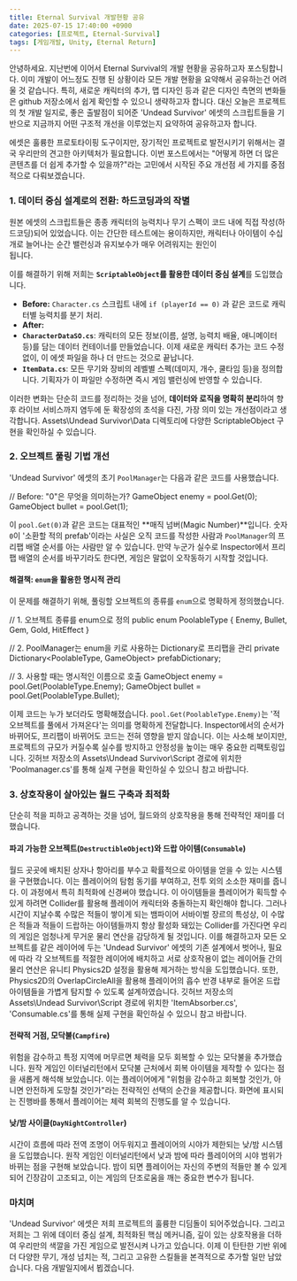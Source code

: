 ```yaml
---
title: Eternal Survival 개발현황 공유
date: 2025-07-15 17:40:00 +0900
categories: [프로젝트, Eternal-Survival]
tags: [게임개발, Unity, Eternal Return]
---
```


안녕하세요. 지난번에 이어서 Eternal Survival의 개발 현황을 공유하고자 포스팅합니다. 이미 개발이 어느정도 진행 된 상황이라 모든 개발 현황을 요약해서 공유하는건 어려울 것 같습니다. 특히, 새로운 캐릭터의 추가, 맵 디자인 등과 같은 디자인 측면의 변화들은 github 저장소에서 쉽게 확인할 수 있으니 생략하고자 합니다. 대신 오늘은 프로젝트의 첫 개발 일지로, 좋은 출발점이 되어준 'Undead Survivor' 에셋의 스크립트들을 기반으로 지금까지 어떤 구조적 개선을 이루었는지 요약하여 공유하고자 합니다.

에셋은 훌륭한 프로토타이핑 도구이지만, 장기적인 프로젝트로 발전시키기 위해서는 결국 우리만의 견고한 아키텍처가 필요합니다. 이번 포스트에서는 "어떻게 하면 더 많은 콘텐츠를 더 쉽게 추가할 수 있을까?"라는 고민에서 시작된 주요 개선점 세
가지를 중점적으로 다뤄보겠습니다.

### 1. 데이터 중심 설계로의 전환: 하드코딩과의 작별

원본 에셋의 스크립트들은 종종 캐릭터의 능력치나 무기 스펙이 코드 내에 직접 작성(하드코딩)되어 있었습니다. 이는 간단한 테스트에는 용이하지만, 캐릭터나 아이템이 수십 개로 늘어나는 순간 밸런싱과 유지보수가 매우 어려워지는 원인이  
됩니다.

이를 해결하기 위해 저희는 **`ScriptableObject`를 활용한 데이터 중심 설계**를 도입했습니다.

- **Before:** `Character.cs` 스크립트 내에 `if (playerId == 0)` 과 같은 코드로 캐릭터별 능력치를 분기 처리.
- **After:**
- **`CharacterDataSO.cs`**: 캐릭터의 모든 정보(이름, 설명, 능력치 배율, 애니메이터 등)를 담는 데이터 컨테이너를 만들었습니다. 이제 새로운 캐릭터 추가는 코드 수정 없이, 이 에셋 파일을 하나 더 만드는 것으로 끝납니다.
- **`ItemData.cs`**: 모든 무기와 장비의 레벨별 스펙(데미지, 개수, 쿨타임 등)을 정의합니다. 기획자가 이 파일만 수정하면 즉시 게임 밸런싱에 반영할 수 있습니다.

이러한 변화는 단순히 코드를 정리하는 것을 넘어, **데이터와 로직을 명확히 분리**하여 향후 라이브 서비스까지 염두에 둔 확장성의 초석을 다진, 가장 의미 있는 개선점이라고 생각합니다.
Assets\Undead Survivor\Data 디렉토리에 다양한 ScriptableObject 구현을 확인하실 수 있습니다.

### 2. 오브젝트 풀링 기법 개선

'Undead Survivor' 에셋의 초기 `PoolManager`는 다음과 같은 코드를 사용했습니다.

// Before: "0"은 무엇을 의미하는가?
GameObject enemy = pool.Get(0);
GameObject bullet = pool.Get(1);

이 `pool.Get(0)`과 같은 코드는 대표적인 **매직 넘버(Magic Number)**입니다. 숫자 `0`이 '소환할 적의 prefab'이라는 사실은 오직 코드를 작성한 사람과 `PoolManager`의 프리팹 배열 순서를 아는 사람만 알 수 있습니다. 만약 누군가 실수로 Inspector에서 프리팹
배열의 순서를 바꾸기라도 한다면, 게임은 말없이 오작동하기 시작할 것입니다.

#### 해결책: `enum`을 활용한 명시적 관리

이 문제를 해결하기 위해, 풀링할 오브젝트의 종류를 `enum`으로 명확하게 정의했습니다.

// 1. 오브젝트 종류를 enum으로 정의
public enum PoolableType { Enemy, Bullet, Gem, Gold, HitEffect }

// 2. PoolManager는 enum을 키로 사용하는 Dictionary로 프리팹을 관리
private Dictionary<PoolableType, GameObject> prefabDictionary;

// 3. 사용할 때는 명시적인 이름으로 호출
GameObject enemy = pool.Get(PoolableType.Enemy);
GameObject bullet = pool.Get(PoolableType.Bullet);

이제 코드는 누가 보더라도 명확해졌습니다. `pool.Get(PoolableType.Enemy)`는 '적 오브젝트를 풀에서 가져온다'는 의미를 명확하게 전달합니다. Inspector에서의 순서가 바뀌어도, 프리팹이 바뀌어도 코드는 전혀 영향을 받지 않습니다. 이는 사소해 보이지만, 프로젝트의 규모가 커질수록 실수를 방지하고 안정성을 높이는 매우 중요한 리팩토링입니다.
깃허브 저장소의 Assets\Undead Survivor\Script 경로에 위치한 'Poolmanager.cs'를 통해 실제 구현을 확인하실 수 있으니 참고 바랍니다.

### 3. 상호작용이 살아있는 월드 구축과 최적화

단순히 적을 피하고 공격하는 것을 넘어, 월드와의 상호작용을 통해 전략적인 재미를 더했습니다.

#### 파괴 가능한 오브젝트(`DestructibleObject`)와 드랍 아이템(`Consumable`)

월드 곳곳에 배치된 상자나 항아리를 부수고 확률적으로 아이템을 얻을 수 있는 시스템을 구현했습니다. 이는 플레이어의 탐험 동기를 부여하고, 전투 외의 소소한 재미를 줍니다.
이 과정에서 특히 최적화에 신경써야 했습니다. 이 아이템들을 플레이어가 획득할 수 있게 하려면 Collider를 활용해 플레이어 캐릭터와 충돌하는지 확인해야 합니다.
그러나 시간이 지날수록 수많은 적들이 쌓이게 되는 뱀파이어 서바이벌 장르의 특성상, 이 수많은 적들과 적들이 드랍하는 아이템들까지 항상 활성화 돼있는 Collider를 가진다면 우리의 게임은 엄청나게 무거운 물리 연산을 감당하게 될 것입니다.
이를 해결하고자 모든 오브젝트를 같은 레이어에 두는 'Undead Survivor' 에셋의 기존 설계에서 벗어나, 필요에 따라 각 오브젝트를 적절한 레이어에 배치하고 서로 상호작용이 없는 레이어들 간의 물리 연산은 유니티 Physics2D 설정을 활용해 제거하는 방식을 도입했습니다.
또한, Physics2D의 OverlapCircleAll을 활용해 플레이어의 흡수 반경 내부로 들어온 드랍 아이템들을 가볍게 탐지할 수 있도록 설계하였습니다.
깃허브 저장소의 Assets\Undead Survivor\Script 경로에 위치한 'ItemAbsorber.cs', 'Consumable.cs'를 통해 실제 구현을 확인하실 수 있으니 참고 바랍니다.

#### 전략적 거점, 모닥불(`Campfire`)

위험을 감수하고 특정 지역에 머무르면 체력을 모두 회복할 수 있는 모닥불을 추가했습니다.
원작 게임인 이터널리턴에서 모닥불 근처에서 회복 아이템을 제작할 수 있다는 점을 새롭게 해석해 보았습니다.
이는 플레이어에게 "위험을 감수하고 회복할 것인가, 아니면 안전하게 도망칠 것인가"라는 전략적인 선택의 순간을 제공합니다.
화면에 표시되는 진행바를 통해서 플레이어는 체력 회복의 진행도를 알 수 있습니다.

#### 낮/밤 사이클(`DayNightController`)

시간이 흐름에 따라 전역 조명이 어두워지고 플레이어의 시야가 제한되는 낮/밤 시스템을 도입했습니다.
원작 게임인 이터널리턴에서 낮과 밤에 따라 플레이어의 시야 범위가 바뀌는 점을 구현해 보았습니다.
밤이 되면 플레이어는 자신의 주변의 적들만 볼 수 있게 되어 긴장감이 고조되고, 이는 게임의 단조로움을 깨는 중요한 변수가 됩니다.

### 마치며

'Undead Survivor' 에셋은 저희 프로젝트의 훌륭한 디딤돌이 되어주었습니다. 그리고 저희는 그 위에 데이터 중심 설계, 최적화된 핵심 메커니즘, 깊이 있는 상호작용을 더하여 우리만의 색깔을 가진 게임으로 발전시켜 나가고 있습니다.
이제 이 탄탄한 기반 위에 더 다양한 무기, 개성 넘치는 적, 그리고 고유한 스킬들을 본격적으로 추가할 일만 남았습니다.
다음 개발일지에서 뵙겠습니다.
